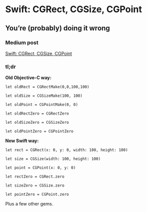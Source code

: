 # Swift: CGRect, CGSize, CGPoint
## You’re (probably) doing it wrong

### Medium post
[Swift: CGRect, CGSize, CGPoint](https://medium.com/p/5f4196da9cf8/)

### tl;dr
**Old Objective-C way:**

````
let oldRect = CGRectMake(0,0,100,100)

let oldSize = CGSizeMake(100, 100)

let oldPoint = CGPointMake(0, 0)

let oldRectZero = CGRectZero

let oldSizeZero = CGSizeZero

let oldPointZero = CGPointZero
````

**New Swift way:**

````
let rect = CGRect(x: 0, y: 0, width: 100, height: 100)

let size = CGSize(width: 100, height: 100)

let point = CGPoint(x: 0, y: 0)

let rectZero = CGRect.zero

let sizeZero = CGSize.zero

let pointZero = CGPoint.zero
````

Plus a few other gems.